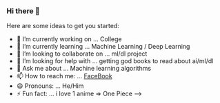 ### Hi there 👋



Here are some ideas to get you started:

- 🔭 I’m currently working on ... College
- 🌱 I’m currently learning ... Machine Learning / Deep Learning
- 👯 I’m looking to collaborate on ... ml/dl project
- 🤔 I’m looking for help with ... getting god books to read about ai/ml/dl
- 💬 Ask me about ... Machine learning algorithms
- 📫 How to reach me: ... [FaceBook](https://www.facebook.com/profile.php?id=100003642001207)
- 😄 Pronouns: ... He/Him
- ⚡ Fun fact: ... i love 1 anime => One Piece
-->
